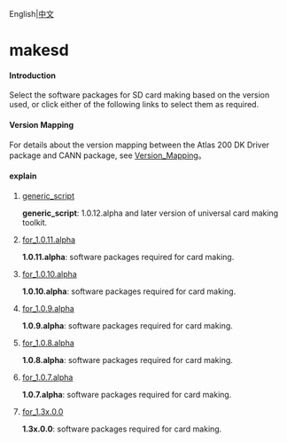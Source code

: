 English|[中文](README.md)

# makesd

#### Introduction

Select the software packages for SD card making based on the version used, or click either of the following links to select them as required.

#### Version Mapping

For details about the version mapping between the Atlas 200 DK Driver package and CANN package, see [Version_Mapping](./Version_Mapping.md)。


#### explain

1. [generic_script](https://gitee.com/ascend/tools/tree/master/makesd/generic_script)

   **generic_script**: 1.0.12.alpha and later version of universal card making toolkit.

2. [for_1.0.11.alpha](https://gitee.com/ascend/tools/tree/master/makesd/for_1.0.11.alpha)

   **1.0.11.alpha**: software packages required for card making.

3. [for_1.0.10.alpha](https://gitee.com/ascend/tools/tree/master/makesd/for_1.0.10.alpha)

   **1.0.10.alpha**: software packages required for card making.

4. [for_1.0.9.alpha](https://gitee.com/ascend/tools/tree/master/makesd/for_1.0.9.alpha)

   **1.0.9.alpha**: software packages required for card making.

5. [for_1.0.8.alpha](https://gitee.com/ascend/tools/tree/master/makesd/for_1.0.8.alpha)

   **1.0.8.alpha**: software packages required for card making.

6. [for_1.0.7.alpha](https://gitee.com/ascend/tools/tree/master/makesd/for_1.0.7.alpha)

   **1.0.7.alpha**: software packages required for card making.

7. [for_1.3x.0.0](https://gitee.com/ascend/tools/tree/master/makesd/for_1.3x.0.0)

   **1.3x.0.0**: software packages required for card making.

